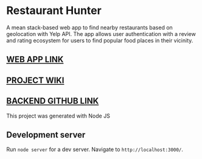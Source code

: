 # Restaurant Hunter

A mean stack-based web app to find nearby restaurants based on geolocation with Yelp API. The app allows user authentication with a review and rating ecosystem for users to find popular food places in their vicinity.

## [WEB APP LINK](https://loneranger-frontend.herokuapp.com/)

## [PROJECT WIKI](https://github.ccs.neu.edu/sasanka3/Webdev-Fall18-LoneRanger-Client/wiki)

## [BACKEND GITHUB LINK](https://github.com/sasankauppu3/Webdev-Fall18-LoneRanger-Server)

This project was generated with Node JS

## Development server

Run `node server` for a dev server. Navigate to `http://localhost:3000/`. 

